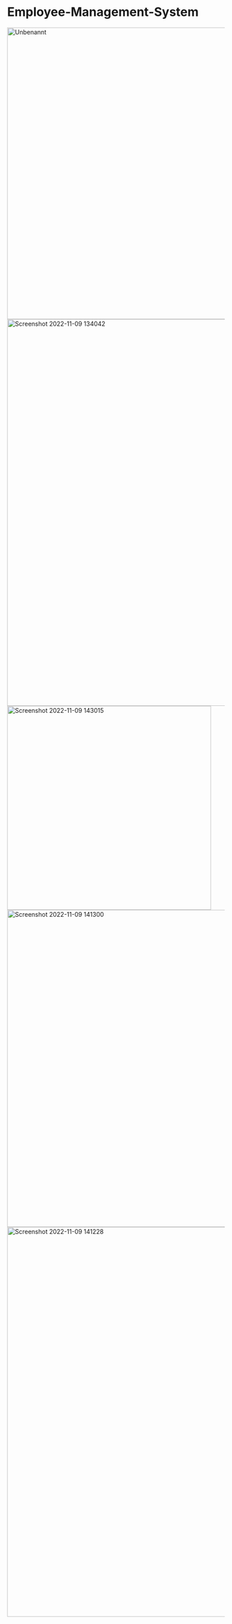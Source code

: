 # Employee-Management-System

<img width="675" alt="Unbenannt" src="https://user-images.githubusercontent.com/55302817/200844393-5485aa32-f84b-4a00-8b15-85b392e01d06.png">


<img width="895" alt="Screenshot 2022-11-09 134042" src="https://user-images.githubusercontent.com/55302817/200845132-e293d0ed-74f7-48f5-bb35-14ef9dd25182.png">







<img width="472" alt="Screenshot 2022-11-09 143015" src="https://user-images.githubusercontent.com/55302817/200848661-623350e3-2dfd-4b55-889f-2fd224f427b2.png">


<img width="734" alt="Screenshot 2022-11-09 141300" src="https://user-images.githubusercontent.com/55302817/200846179-3cf514d3-8e4f-4489-b53a-eabb9868c5bd.png">


<img width="902" alt="Screenshot 2022-11-09 141228" src="https://user-images.githubusercontent.com/55302817/200845343-887002f1-b6c1-4418-b2d4-4d646797dc97.png">


